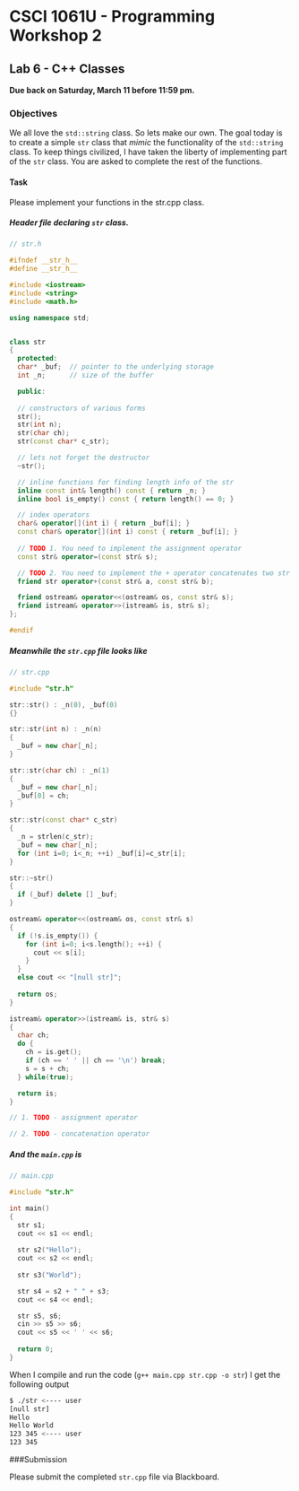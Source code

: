 # CSCI 1061U - Programming Workshop 2

## Lab 6 - C++ Classes 

**Due back on Saturday, March 11 before 11:59 pm.**

### Objectives ###

We all love the `std::string` class.  So lets make our own.  The goal today is to create a simple `str` class that _mimic_ the functionality of the `std::string` class.  To keep things civilized, I have taken the liberty of implementing part of the `str` class.  You are asked to complete the rest of the functions.

#### Task

Please implement your functions in the str.cpp class.

##### Header file declaring `str` class.

~~~cpp
// str.h

#ifndef __str_h__
#define __str_h__

#include <iostream>
#include <string>
#include <math.h>

using namespace std;


class str
{
  protected:
  char* _buf;  // pointer to the underlying storage
  int _n;      // size of the buffer

  public:
  
  // constructors of various forms
  str();      
  str(int n);  
  str(char ch);
  str(const char* c_str);

  // lets not forget the destructor
  ~str();

  // inline functions for finding length info of the str
  inline const int& length() const { return _n; }
  inline bool is_empty() const { return length() == 0; }

  // index operators
  char& operator[](int i) { return _buf[i]; }
  const char& operator[](int i) const { return _buf[i]; }
  
  // TODO 1. You need to implement the assignment operator
  const str& operator=(const str& s);

  // TODO 2. You need to implement the + operator concatenates two str
  friend str operator+(const str& a, const str& b);

  friend ostream& operator<<(ostream& os, const str& s);
  friend istream& operator>>(istream& is, str& s);
};

#endif
~~~

##### Meanwhile the `str.cpp` file looks like

~~~cpp
// str.cpp

#include "str.h"

str::str() : _n(0), _buf(0)
{}

str::str(int n) : _n(n)
{
  _buf = new char[_n];
}

str::str(char ch) : _n(1)
{
  _buf = new char[_n];
  _buf[0] = ch;
}

str::str(const char* c_str)
{
  _n = strlen(c_str);
  _buf = new char[_n];
  for (int i=0; i<_n; ++i) _buf[i]=c_str[i];
}

str::~str()
{
  if (_buf) delete [] _buf;
}

ostream& operator<<(ostream& os, const str& s)
{
  if (!s.is_empty()) {
    for (int i=0; i<s.length(); ++i) {
      cout << s[i];
    }
  }
  else cout << "[null str]";
  
  return os;
}

istream& operator>>(istream& is, str& s)
{
  char ch;
  do {
    ch = is.get();
    if (ch == ' ' || ch == '\n') break;
    s = s + ch;
  } while(true);

  return is;
}

// 1. TODO - assignment operator

// 2. TODO - concatenation operator
~~~

##### And the `main.cpp` is

~~~cpp
// main.cpp

#include "str.h"

int main()
{
  str s1; 
  cout << s1 << endl;
  
  str s2("Hello"); 
  cout << s2 << endl;
  
  str s3("World");

  str s4 = s2 + " " + s3;
  cout << s4 << endl;

  str s5, s6;
  cin >> s5 >> s6;
  cout << s5 << ' ' << s6;
  
  return 0;
}
~~~

When I compile and run the code (`g++ main.cpp str.cpp -o str`) I get the following output

~~~bash
$ ./str <---- user
[null str]
Hello
Hello World
123 345 <---- user
123 345
~~~

###Submission

Please submit the completed `str.cpp` file via Blackboard.